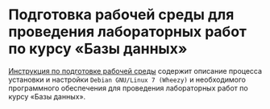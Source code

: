 # Подготовка рабочей среды для проведения лабораторных работ по курсу «Базы данных»

[Инструкция по подготовке рабочей среды](instruction.md) содержит
описание процесса установки и настройки `Debian GNU/Linux 7 (Wheezy)` и
необходимого программного обеспечения для проведения лабораторных работ
по курсу «Базы данных».
